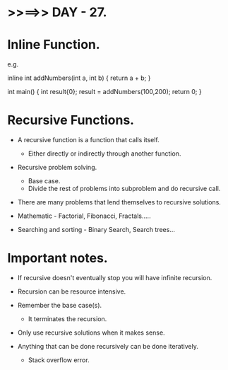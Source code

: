 # >>==>> DAY - 27.

# Inline Function.

e.g.

inline int addNumbers(int a, int b) {
return a + b;
}

int main() {
int result{0};
result = addNumbers(100,200);
return 0;
}

# Recursive Functions.

- A recursive function is a function that calls itself.

  - Either directly or indirectly through another function.

- Recursive problem solving.

  - Base case.
  - Divide the rest of problems into subproblem and do recursive call.

- There are many problems that lend themselves to recursive solutions.

- Mathematic - Factorial, Fibonacci, Fractals.....

- Searching and sorting - Binary Search, Search trees...

# Important notes.

- If recursive doesn't eventually stop you will have infinite recursion.

- Recursion can be resource intensive.

- Remember the base case(s).

  - It terminates the recursion.

- Only use recursive solutions when it makes sense.

- Anything that can be done recursively can be done iteratively.
  - Stack overflow error.
